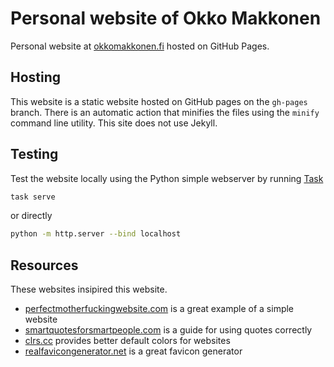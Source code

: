 # Personal website of Okko Makkonen

Personal website at [okkomakkonen.fi](https://okkomakkonen.fi) hosted on GitHub Pages.

## Hosting

This website is a static website hosted on GitHub pages on the `gh-pages` branch. There is an automatic action that minifies the files using the `minify` command line utility. This site does not use Jekyll.

## Testing

Test the website locally using the Python simple webserver by running [Task](https://taskfile.dev/)

```bash
task serve
```

or directly

```bash
python -m http.server --bind localhost
```

## Resources

These websites insipired this website.

- [perfectmotherfuckingwebsite.com](https://perfectmotherfuckingwebsite.com/) is a great example of a simple website
- [smartquotesforsmartpeople.com](https://smartquotesforsmartpeople.com/) is a guide for using quotes correctly
- [clrs.cc](https://clrs.cc/) provides better default colors for websites
- [realfavicongenerator.net](https://realfavicongenerator.net/) is a great favicon generator
